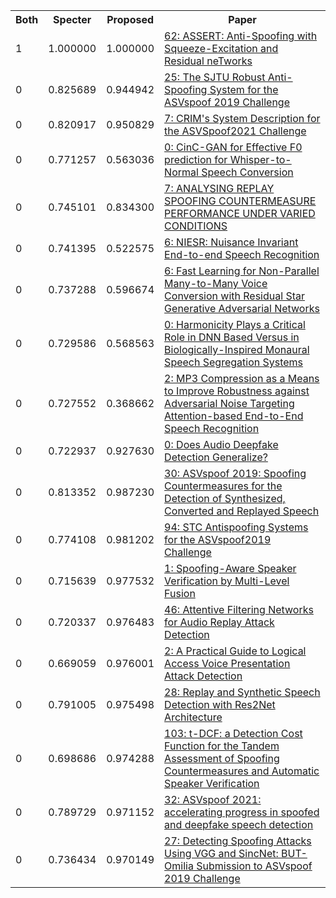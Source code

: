 <html><table><tr>
<th>Both</th>
<th>Specter</th>
<th>Proposed</th>
<th>Paper</th>
</tr>
<tr>
<td>1</td>
<td>1.000000</td>
<td>1.000000</td>
<td><a href="https://www.semanticscholar.org/paper/48ae745189239c05b41cceccfbecca138e4c2980">62: ASSERT: Anti-Spoofing with Squeeze-Excitation and Residual neTworks</a></td>
</tr>
<tr>
<td>0</td>
<td>0.825689</td>
<td>0.944942</td>
<td><a href="https://www.semanticscholar.org/paper/ace08cdd71a76b95c29cee1a90f671cb5e123235">25: The SJTU Robust Anti-Spoofing System for the ASVspoof 2019 Challenge</a></td>
</tr>
<tr>
<td>0</td>
<td>0.820917</td>
<td>0.950829</td>
<td><a href="https://www.semanticscholar.org/paper/eae1c2cf021aeb9c37b886700d1f791af98ae07b">7: CRIM's System Description for the ASVSpoof2021 Challenge</a></td>
</tr>
<tr>
<td>0</td>
<td>0.771257</td>
<td>0.563036</td>
<td><a href="https://www.semanticscholar.org/paper/036b4fa50aaf963ccc47860701a8a12237f3bbce">0: CinC-GAN for Effective F0 prediction for Whisper-to-Normal Speech Conversion</a></td>
</tr>
<tr>
<td>0</td>
<td>0.745101</td>
<td>0.834300</td>
<td><a href="https://www.semanticscholar.org/paper/6918fc037795f90d09b84e765b9980dd771ef93d">7: ANALYSING REPLAY SPOOFING COUNTERMEASURE PERFORMANCE UNDER VARIED CONDITIONS</a></td>
</tr>
<tr>
<td>0</td>
<td>0.741395</td>
<td>0.522575</td>
<td><a href="https://www.semanticscholar.org/paper/b510695b9c324eec07576346ceeefcc4cf35387f">6: NIESR: Nuisance Invariant End-to-end Speech Recognition</a></td>
</tr>
<tr>
<td>0</td>
<td>0.737288</td>
<td>0.596674</td>
<td><a href="https://www.semanticscholar.org/paper/03a401ff5d20cf8b3cbc29ebcd517662e403106e">6: Fast Learning for Non-Parallel Many-to-Many Voice Conversion with Residual Star Generative Adversarial Networks</a></td>
</tr>
<tr>
<td>0</td>
<td>0.729586</td>
<td>0.568563</td>
<td><a href="https://www.semanticscholar.org/paper/18632fb04c3541e74e9d11968b5ccbf7ecdf32b5">0: Harmonicity Plays a Critical Role in DNN Based Versus in Biologically-Inspired Monaural Speech Segregation Systems</a></td>
</tr>
<tr>
<td>0</td>
<td>0.727552</td>
<td>0.368662</td>
<td><a href="https://www.semanticscholar.org/paper/9ed0f0f290485b6c8fe3589d0228d03a8b68a412">2: MP3 Compression as a Means to Improve Robustness against Adversarial Noise Targeting Attention-based End-to-End Speech Recognition</a></td>
</tr>
<tr>
<td>0</td>
<td>0.722937</td>
<td>0.927630</td>
<td><a href="https://www.semanticscholar.org/paper/30b2bafc950a09ffc4ecb7fd4650c535cc872407">0: Does Audio Deepfake Detection Generalize?</a></td>
</tr>
<tr>
<td>0</td>
<td>0.813352</td>
<td>0.987230</td>
<td><a href="https://www.semanticscholar.org/paper/b62cff37858b0983e9cfc5e898486e48e3a7832e">30: ASVspoof 2019: Spoofing Countermeasures for the Detection of Synthesized, Converted and Replayed Speech</a></td>
</tr>
<tr>
<td>0</td>
<td>0.774108</td>
<td>0.981202</td>
<td><a href="https://www.semanticscholar.org/paper/7ca87829d73bc74413013c88b3d68c8066444c83">94: STC Antispoofing Systems for the ASVspoof2019 Challenge</a></td>
</tr>
<tr>
<td>0</td>
<td>0.715639</td>
<td>0.977532</td>
<td><a href="https://www.semanticscholar.org/paper/191316ee8912652aba83df342d8bbffde49e8a38">1: Spoofing-Aware Speaker Verification by Multi-Level Fusion</a></td>
</tr>
<tr>
<td>0</td>
<td>0.720337</td>
<td>0.976483</td>
<td><a href="https://www.semanticscholar.org/paper/f9a8ffe3778f4962de63d1153d5041722a7eba81">46: Attentive Filtering Networks for Audio Replay Attack Detection</a></td>
</tr>
<tr>
<td>0</td>
<td>0.669059</td>
<td>0.976001</td>
<td><a href="https://www.semanticscholar.org/paper/8d0a20bf3a80f1c47d1a4cfbba975bfc833724f2">2: A Practical Guide to Logical Access Voice Presentation Attack Detection</a></td>
</tr>
<tr>
<td>0</td>
<td>0.791005</td>
<td>0.975498</td>
<td><a href="https://www.semanticscholar.org/paper/03043bb328885c59937a292c8fc2c3543d54ca7f">28: Replay and Synthetic Speech Detection with Res2Net Architecture</a></td>
</tr>
<tr>
<td>0</td>
<td>0.698686</td>
<td>0.974288</td>
<td><a href="https://www.semanticscholar.org/paper/e84044ffc294130f8b4b8ab8a0e543526a5b9fdf">103: t-DCF: a Detection Cost Function for the Tandem Assessment of Spoofing Countermeasures and Automatic Speaker Verification</a></td>
</tr>
<tr>
<td>0</td>
<td>0.789729</td>
<td>0.971152</td>
<td><a href="https://www.semanticscholar.org/paper/3e419a95be55c9e52a549cd727d5660d9ecc38d1">32: ASVspoof 2021: accelerating progress in spoofed and deepfake speech detection</a></td>
</tr>
<tr>
<td>0</td>
<td>0.736434</td>
<td>0.970149</td>
<td><a href="https://www.semanticscholar.org/paper/de0a7b8fbb3edef9114640889086f63415c9a25a">27: Detecting Spoofing Attacks Using VGG and SincNet: BUT-Omilia Submission to ASVspoof 2019 Challenge</a></td>
</tr>
</table></html>
